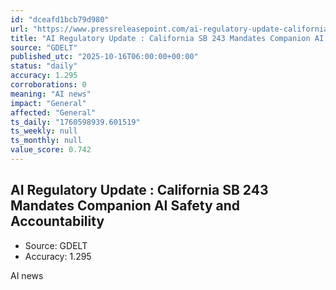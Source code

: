 ```yaml
---
id: "dceafd1bcb79d980"
url: "https://www.pressreleasepoint.com/ai-regulatory-update-californias-sb-243-mandates-companion-ai-safety-and-accountability"
title: "AI Regulatory Update : California SB 243 Mandates Companion AI Safety and Accountability"
source: "GDELT"
published_utc: "2025-10-16T06:00:00+00:00"
status: "daily"
accuracy: 1.295
corroborations: 0
meaning: "AI news"
impact: "General"
affected: "General"
ts_daily: "1760598939.601519"
ts_weekly: null
ts_monthly: null
value_score: 0.742
---
```

## AI Regulatory Update : California SB 243 Mandates Companion AI Safety and Accountability

- Source: GDELT
- Accuracy: 1.295

AI news
